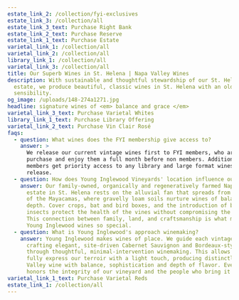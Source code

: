 ```yaml
---
estate_link_2: /collection/fyi-exclusives
estate_link_3: /collection/all
estate_link_3_text: Purchase Right Bank
estate_link_2_text: Purchase Reserve
estate_link_1_text: Purchase Estate
varietal_link_1: /collection/all
varietal_link_2: /collection/all
library_link_1: /collection/all
varietal_link_3: /collection/all
title: Our Superb Wines in St. Helena | Napa Valley Wines
description: With sustainable and thoughtful stewardship of our St. Helena Napa
  estate, we produce beautiful, classic wines in St. Helena with an old world
  sensibility.
og_image: /uploads/148-274a1271.jpg
headline: signature wines of <em> balance and grace </em>
varietal_link_3_text: Purchase Varietal Whites
library_link_1_text: Purchase Library Offering
varietal_link_2_text: Purchase Vin Clair Rosé
faqs:
  - question: What wines does the FYI membership give access to?
    answer: >
      We release our current vintage wines first to FYI members, who are able to
      purchase and enjoy them a full month before non members. Additionally, FYI
      members get priority access to any library and large format wines we
      release. 
  - question: How does Young Inglewood Vineyards' location influence our wine?
    answer: Our family-owned, organically and regeneratively farmed Napa Valley
      estate in St. Helena rests on the alluvial fan that spreads from the base
      of the Mayacamas, where gravelly loam soils nurture wines of balance and
      depth. Cover crops, bat and bird boxes, and the introduction of beneficial
      insects protect the health of the vines without compromising the soil.
      This connection between family, land, and craftsmanship is what makes
      Young Inglewood wines so special. ​
  - question: What is Young Inglewood's approach winemaking?
    answer: Young Inglewood makes wines of place. We guide each vintage with care,
      crafting elegant, site-driven Cabernet Sauvignon and Bordeaux-style wines
      through thoughtful, minimal-intervention winemaking. This allows us to
      fully express our terroir with a light touch, producing distinctly Napa
      Valley wine with balance, sophistication and depth of flavor. Every step
      honors the integrity of our vineyard and the people who bring it to life.
varietal_link_1_text: Purchase Varietal Reds
estate_link_1: /collection/all
---
```

